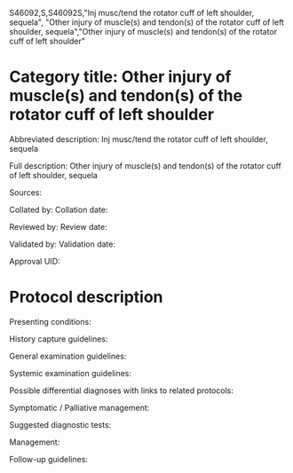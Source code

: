 S46092,S,S46092S,"Inj musc/tend the rotator cuff of left shoulder, sequela", "Other injury of muscle(s) and tendon(s) of the rotator cuff of left shoulder, sequela","Other injury of muscle(s) and tendon(s) of the rotator cuff of left shoulder"
# Category title: Other injury of muscle(s) and tendon(s) of the rotator cuff of left shoulder

Abbreviated description: Inj musc/tend the rotator cuff of left shoulder, sequela

Full description: Other injury of muscle(s) and tendon(s) of the rotator cuff of left shoulder, sequela

Sources:

Collated by:
Collation date:

Reviewed by:
Review date:

Validated by:
Validation date:

Approval UID:

# Protocol description

Presenting conditions:

History capture guidelines:

General examination guidelines:

Systemic examination guidelines:

Possible differential diagnoses with links to related protocols:

Symptomatic / Palliative management:

Suggested diagnostic tests:

Management:

Follow-up guidelines:
